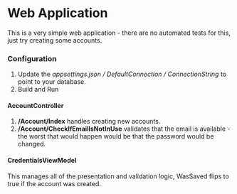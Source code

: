 ﻿# Web Application
This is a very simple web application - there are no automated tests for this, just try creating some accounts.


### Configuration
1. Update the *appsettings.json / DefaultConnection / ConnectionString* to point to your database.
2. Build and Run

#### AccountController
1. **/Account/Index** handles creating new accounts.
2. **/Account/CheckIfEmailIsNotInUse** validates that the email is available - the worst that would happen would be that the password would be changed.

#### CredentialsViewModel
This manages all of the presentation and validation logic, WasSaved flips to true if the account was created.
 